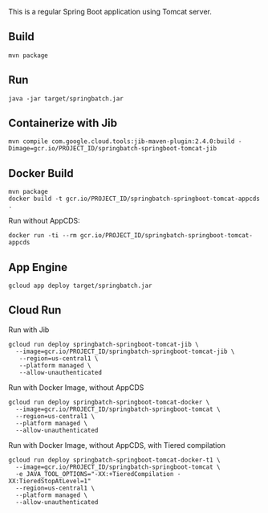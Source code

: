 This is a regular Spring Boot application using Tomcat server.

## Build
```
mvn package
```

## Run
```
java -jar target/springbatch.jar
```

## Containerize with Jib
```
mvn compile com.google.cloud.tools:jib-maven-plugin:2.4.0:build -Dimage=gcr.io/PROJECT_ID/springbatch-springboot-tomcat-jib
```

## Docker Build 
```
mvn package
docker build -t gcr.io/PROJECT_ID/springbatch-springboot-tomcat-appcds .
```

Run without AppCDS:
```
docker run -ti --rm gcr.io/PROJECT_ID/springbatch-springboot-tomcat-appcds
```

## App Engine

```
gcloud app deploy target/springbatch.jar
```

## Cloud Run
Run with Jib
```
gcloud run deploy springbatch-springboot-tomcat-jib \
  --image=gcr.io/PROJECT_ID/springbatch-springboot-tomcat-jib \
   --region=us-central1 \
   --platform managed \
   --allow-unauthenticated
```

Run with Docker Image, without AppCDS
```
gcloud run deploy springbatch-springboot-tomcat-docker \
  --image=gcr.io/PROJECT_ID/springbatch-springboot-tomcat \
  --region=us-central1 \
  --platform managed \
  --allow-unauthenticated
```

Run with Docker Image, without AppCDS, with Tiered compilation
```
gcloud run deploy springbatch-springboot-tomcat-docker-t1 \
  --image=gcr.io/PROJECT_ID/springbatch-springboot-tomcat \
  -e JAVA_TOOL_OPTIONS="-XX:+TieredCompilation -XX:TieredStopAtLevel=1"
  --region=us-central1 \
  --platform managed \
  --allow-unauthenticated
```


